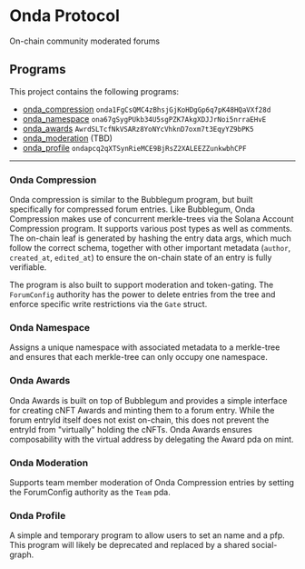 # Onda Protocol
On-chain community moderated forums

## Programs
This project contains the following programs:
- [onda_compression](https://github.com/onda-protocol/onda-program-library/tree/main/programs/onda-compression) `onda1FgCsQMC4zBhsjGjKoHDgGp6q7pK48HQaVXf28d`
- [onda_namespace](https://github.com/onda-protocol/onda-program-library/tree/main/programs/onda-namespace) `ona67gSygPUkb34U5sgPZK7AkgXDJJrNoi5nrraEHvE`
- [onda_awards](https://github.com/onda-protocol/onda-program-library/tree/main/programs/onda-awards) `AwrdSLTcfNkVSARz8YoNYcVhknD7oxm7t3EqyYZ9bPK5`
- [onda_moderation](https://github.com/onda-protocol/onda-program-library/tree/main/programs/onda-moderation) (TBD)
- [onda_profile](https://github.com/onda-protocol/onda-program-library/tree/main/programs/onda-profile) `ondapcq2qXTSynRieMCE9BjRsZ2XALEEZZunkwbhCPF`

___

### Onda Compression
Onda compression is similar to the Bubblegum program, but built specifically for compressed forum entries. Like Bubblegum, Onda Compression makes use of concurrent merkle-trees via the Solana Account Compression program. It supports various post types as well as comments. The on-chain leaf is generated by hashing the entry data args, which much follow the correct schema, together with other important metadata (`author`, `created_at`, `edited_at`) to ensure the on-chain state of an entry is fully verifiable.

The program is also built to support moderation and token-gating. The `ForumConfig` authority has the power to delete entries from the tree and enforce specific write restrictions via the `Gate` struct.

### Onda Namespace
Assigns a unique namespace with associated metadata to a merkle-tree and ensures that each merkle-tree can only occupy one namespace.

### Onda Awards
Onda Awards is built on top of Bubblegum and provides a simple interface for creating cNFT Awards and minting them to a forum entry. While the forum entryId itself does not exist on-chain, this does not prevent the entryId from "virtually" holding the cNFTs. Onda Awards ensures composability with the virtual address by delegating the Award pda on mint.

### Onda Moderation
Supports team member moderation of Onda Compression entries by setting the ForumConfig authority as the `Team` pda.

### Onda Profile 
A simple and temporary program to allow users to set an name and a pfp. This program will likely be deprecated and replaced by a shared social-graph.

